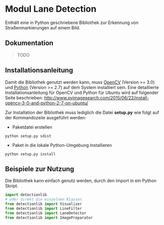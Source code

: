 # Modul Lane Detection
Enthält eine in Python geschriebene Bibliothek zur Erkennung von Straßenmarkierungen auf einem Bild.

## Dokumentation 
> TODO

## Installationsanleitung
Damit die Bibliothek genutzt werden kann, muss [OpenCV](http://opencv.org/) (Version >= 3.0) und [Python](https://www.python.org/) (Version >= 2.7) auf dem System installiert sein.
Eine detaillierte Installationsanleitung für OpenCV und Python für Ubuntu wird auf folgender Seite beschrieben:
http://www.pyimagesearch.com/2015/06/22/install-opencv-3-0-and-python-2-7-on-ubuntu/

Zur Installation der Bibliothek muss lediglich die Datei __setup.py__ wie folgt auf der Kommandozeile ausgeführt werden:

* Paketdatei erstellen
```
python setup.py sdist
```
* Paket in die lokale Python-Umgebung installieren
```
python setup.py install
```

## Beispiele zur Nutzung
Die Bibliothek kann einfach genutz werden, durch den Import in ein Python Skript.
```python
import detectionlib
# oder direkt die einzelnen Klassen
from detectionlib import Visualizer
from detectionlib import LineFilter
from detectionlib import LaneDetector
from detectionlib import ImagePreparator
```
